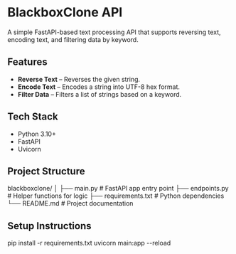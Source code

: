# BlackboxClone API

A simple FastAPI-based text processing API that supports reversing text, encoding text, and filtering data by keyword.


## Features

- **Reverse Text** – Reverses the given string.
- **Encode Text** – Encodes a string into UTF-8 hex format.
- **Filter Data** – Filters a list of strings based on a keyword.

## Tech Stack

- Python 3.10+
- FastAPI
- Uvicorn 

## Project Structure
blackboxclone/
│
├── main.py # FastAPI app entry point
├── endpoints.py # Helper functions for logic
├── requirements.txt # Python dependencies
└── README.md # Project documentation

##  Setup Instructions
pip install -r requirements.txt
uvicorn main:app --reload


